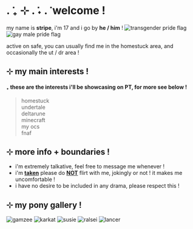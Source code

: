 # . ݁₊ ⊹ . ݁˖ . ݁ welcome !
my name is **stripe**, i'm 17 and i go by **he / him** !  ![transgender pride flag](https://i.postimg.cc/6q5tgvQP/transgender-5-stripes-20-px.png)  ![gay male pride flag](https://i.postimg.cc/gc5MkX6x/ocean-5-stripe.png)
  
active on safe, you can usually find me in the homestuck area, and occasionally the ut / dr area !
  
## ⊹ my main interests !
#### ₊ these are the interests i'll be showcasing on PT, for more see below !
>homestuck  
>undertale  
>deltarune  
>minecraft  
>my ocs  
>fnaf

## ⊹ more info + boundaries !

- i'm extremely talkative, feel free to message me whenever !
- i'm **<ins>taken</ins>** please do **<ins>NOT</ins>** flirt with me, jokingly or not ! it makes me uncomfortable !
- i have no desire to be included in any drama, please respect this !

  
## ⊹ my pony gallery !
![gamzee](https://i.imgur.com/Eg8D5o7.gif) ![karkat](https://i.imgur.com/2hF0eQz.gif) ![susie](https://i.imgur.com/i5DdJzp.gif) ![ralsei](https://i.imgur.com/nzVQhYl.gif) ![lancer](https://i.imgur.com/tV8HvHx.gif)
